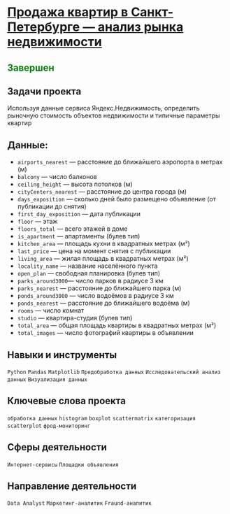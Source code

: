 # [Продажа квартир в Санкт-Петербурге — анализ рынка недвижимости](https://github.com/StanislavTark/Portfolio/blob/main/%D0%9F%D1%80%D0%BE%D0%B4%D0%B0%D0%B6%D0%B0%20%D0%BA%D0%B2%D0%B0%D1%80%D1%82%D0%B8%D1%80%20%D0%B2%20%D0%A1%D0%B0%D0%BD%D0%BA%D1%82-%D0%9F%D0%B5%D1%82%D0%B5%D1%80%D0%B1%D1%83%D1%80%D0%B3%D0%B5%20%E2%80%94%20%D0%B0%D0%BD%D0%B0%D0%BB%D0%B8%D0%B7%20%D1%80%D1%8B%D0%BD%D0%BA%D0%B0%20%D0%BD%D0%B5%D0%B4%D0%B2%D0%B8%D0%B6%D0%B8%D0%BC%D0%BE%D1%81%D1%82%D0%B8/real_estate.ipynb)
## <span style="color: green;">Завершен</span>
## Задачи проекта
Используя данные сервиса Яндекс.Недвижимость, определить рыночную стоимость объектов недвижимости и типичные параметры квартир
## Данные:
* `airports_nearest` — расстояние до ближайшего аэропорта в метрах (м)
* `balcony` — число балконов
* `ceiling_height` — высота потолков (м)
* `cityCenters_nearest` — расстояние до центра города (м)
* `days_exposition` — сколько дней было размещено объявление (от публикации до снятия)
* `first_day_exposition` — дата публикации
* `floor` — этаж
* `floors_total` — всего этажей в доме
* `is_apartment` — апартаменты (булев тип)
* `kitchen_area` — площадь кухни в квадратных метрах (м²)
* `last_price` — цена на момент снятия с публикации
* `living_area` — жилая площадь в квадратных метрах (м²)
* `locality_name` — название населённого пункта
* `open_plan` — свободная планировка (булев тип)
* `parks_around3000`— число парков в радиусе 3 км
* `parks_nearest` — расстояние до ближайшего парка (м)
* `ponds_around3000` — число водоёмов в радиусе 3 км
* `ponds_nearest` — расстояние до ближайшего водоёма (м)
* `rooms` — число комнат
* `studio` — квартира-студия (булев тип)
* `total_area` — общая площадь квартиры в квадратных метрах (м²)
* `total_images` — число фотографий квартиры в объявлении

## Навыки и инструменты
`Python` `Pandas` `Matplotlib` `Предобработка данных` `Исследовательский анализ данных` `Визуализация данных`
## Ключевые слова проекта
`обработка данных` `histogram` `boxplot` `scattermatrix` `категоризация` `scatterplot` `фрод-мониторинг`
## Сферы деятельности
`Интернет-сервисы` `Площадки объявления`
## Направление деятельности
`Data Analyst` `Маркетинг-аналитик` `Fraund-аналитик`
